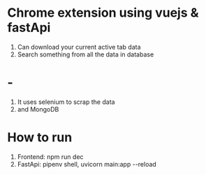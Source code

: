 # Chrome extension using vuejs & fastApi

1. Can download your current active tab data
2. Search something from all the data in database

# -

1. It uses selenium to scrap the data
2. and MongoDB

# How to run

1. Frontend: npm run dec
2. FastApi: pipenv shell, uvicorn main:app --reload

